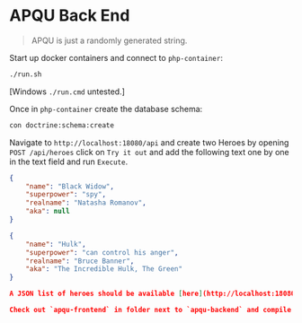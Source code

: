 # APQU Back End

> APQU is just a randomly generated string.

Start up docker containers and connect to `php-container`:

```bash
./run.sh
```

[Windows `./run.cmd` untested.]

Once in `php-container` create the database schema:

```bash
con doctrine:schema:create
```

Navigate to `http://localhost:18080/api` and create two Heroes by opening `POST /api/heroes` click on `Try it out` and add the following text one by one in the text field and run `Execute`.

```json
{
    "name": "Black Widow",
    "superpower": "spy",
    "realname": "Natasha Romanov",
    "aka": null
}
```

```json
{
    "name": "Hulk",
    "superpower": "can control his anger",
    "realname": "Bruce Banner",
    "aka": "The Incredible Hulk, The Green"
}

A JSON list of heroes should be available [here](http://localhost:18080/api/heroes.json).

Check out `apqu-frontend` in folder next to `apqu-backend` and compile it. The `nginx` container of this repository points to the `build` directory of the frontend repo. Once this is done, you can open `http://localhost:18080`.
